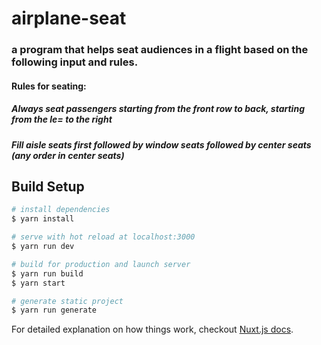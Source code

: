 # airplane-seat

### a program that helps seat audiences in a flight based on the following input and rules.
#### Rules for seating:
##### Always seat passengers starting from the front row to back, starting from the le= to the right
##### Fill aisle seats first followed by window seats followed by center seats (any order in center seats)

## Build Setup

``` bash
# install dependencies
$ yarn install

# serve with hot reload at localhost:3000
$ yarn run dev

# build for production and launch server
$ yarn run build
$ yarn start

# generate static project
$ yarn run generate
```

For detailed explanation on how things work, checkout [Nuxt.js docs](https://nuxtjs.org).

